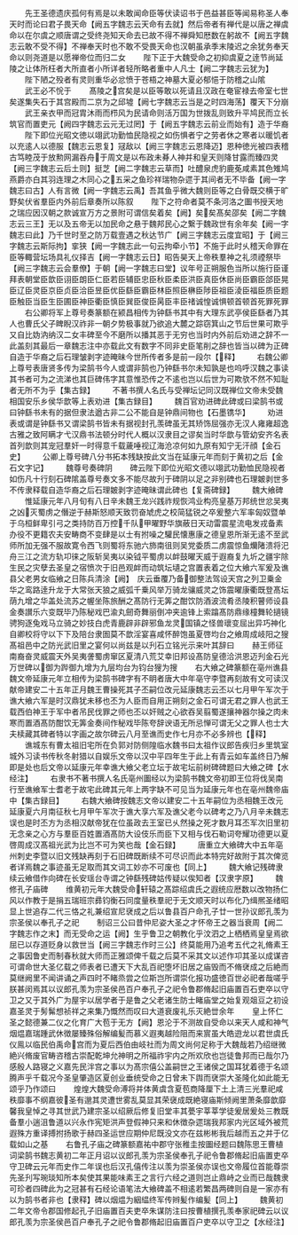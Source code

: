 <!-- { "loadSidebar": true } -->
　　先王圣德遗庆孤何有焉是以未敢闻命臣等伏读诏书于邑益甚臣等闻易称圣人奉天时而论曰君子畏天命【阙五字魏志云天命有去就】然后帝者有禅代是以唐之禅虞命以在尔虞之顺唐谓之受终尧知天命去已故不得不禅舜知厯数在躬故不【阙五字魏志云敢不受不得】不禅奉天时也不敢不受畏天命也汉朝虽承季末陵迟之余犹务奉天命以则尧道是以愿禅帝位而归二女
　　陛下正于大魏受命之初抑虞夏之逹节尚延陵之让体所枉者大所直者小所详者轻所略者重中人凡士【阙二字魏志云犹为】
　　陛下陋之殁者有灵则重华必忿愤于苍梧之神墓大夏必郁悒于防稽之山隂
　　武王必不恱于
　　髙陵之宫矣是以臣等敢以死请且汉政在奄宦禄去帝室七世矣遂集失石于其宫殿而二京为之邱墟【阙七字魏志云当是之时四海荡】覆天下分崩
　　武王亲衣甲而冠胄沐雨而栉风为民请命则活万国为世拨乱则致升平鸠民而立长筑官而置吏元【阙四字魏志云元无过罔】于【阙五字魏志云前业而始有】造于华裔
　　陛下即位光昭文徳以翊武功勤恤民隐视之如伤惧者宁之劳者休之寒者以暖饥者以充逺人以德服【魏志云恩复】冦敌以【阙三字魏志云恩降迈】恩种徳光被四表稽古笃睦茂于放勲网漏吞舟于周文是以布政未朞人神并和皇天则降甘露而臻四灵【阙三字魏志云后土则】挺芝【阙二字魏志云草而】吐醴泉虎豹鹿莬咸素其色雉鸠燕爵亦白其羽连理之木同心之五采之鱼珍祥瑞物杂遝于其间者无不毕备【阙一字魏志曰古】人有言微【阙一字魏志云禹】吾其鱼乎微大魏则臣等之白骨既交横于旷野矣伏省羣臣内外前后章奏所以陈叙
　　陛下之符命者莫不条河洛之圗书授天地之瑞应因汉朝之款诚宣万方之景附可谓信矣着矣【阙】矣矣髙矣邵矣【阙二字魏志云三王】无以及五帝无以加民命之悬于魏邦民心之繋于魏政世有余年矣【阙一字魏志曰此】乃千世时至之防万载壹遇之秋达节广【阙三字魏志云度宜昭】于【阙三字魏志云斯际拘】挛狭【阙一字魏志此一句云拘牵小节】不施于此时乆稽天命罪在臣等輙营坛场具礼仪择吉【阙一字魏志云日】昭告昊天上帝秩羣神之礼须禋祭毕【阙三字魏志云会羣僚】于朝【阙一字魏志曰堂】议年号正朔服色当所以施行臣谨拜表朝堂臣歆臣诩臣朗臣仁臣若臣辅臣忠臣秋臣柔臣洪臣真臣休臣尚臣霸臣郃臣晃臣辽臣灵臣京臣贞臣洽臣昱臣优臣繇臣霸臣林臣照臣楙臣陟臣祖臣淩臣福臣质臣题臣触臣当臣生臣圃臣神臣衢臣慎臣巽臣俊臣昺臣丰臣禇诚惶诚惧顿首顿首死罪死罪
　　右公卿将军上尊号奏篆额在颍昌相传为钟繇书其中有大理东武亭侯臣繇者乃其人也曹氏父子睥睨汉祚非一朝夕势极事就乃欲追大麓之踪窃箕山之节后世果可欺乎又自比妫汭纳汉二女丰碑至今不磨所以播其恶于无穷也当时内外前后劝进之辞不一此盖刻其最后一章魏志注中亦载此文有数字不同非史臣笔削之辞也皆当以碑为正碑自造于华裔之后石理皱剥字迹晻昧今世所传者多是前一段尔【释】
　　右魏公卿上尊号表唐贤多传为梁鹄书今人或谓非鹄也乃钟繇书尔未知孰是也呜呼汉魏之事读其书者可为之流涕也其巨碑伟字其意惟恐传之不逺也岂以后世为可欺欤不然不知耻者无所不为乎【集古録】
　　不著书撰人名氏与受禅坛记同汉既禅位文帝未受魏相国安乐乡侯华歆等上表劝进【集古録目】
　　魏百官劝进碑此碑或曰梁鹄书或曰钟繇书未有的据但隶法遒古非二公不能自是钟鼎间物也【石墨镌华】
　　劝进表或谓是钟繇书又谓梁鹄书皆未有据视封孔羡碑虽无其矫饰屈强亦无汉人雍雍超逸古雅之致阿瞒才弋汉鼎书法顿分时代人概以汉隶目之谬矣当时华歆与管幼安齐名表首列歆则其宠冠羣奸一时得意千载薉唾视辽海沧凉何如九原有知宁无汗顔【金石史】
　　公卿上尊号碑八分书拓本残缺按此文当在延康元年而刻于黄初之后【金石文字记】
　　魏尊号奏碑阴
　　碑云陛下即位光昭文德以翊武功勤恤民隐视者如伤凡十行刻石碑隂盖尊号奏文多不能尽故刋于碑阴以足之非别碑也石理皴剥世多不传隶释载自造华裔之后石理皴剥字迹晻昧谓此碑也【复斋碑録】
　　魏大飨碑
　　惟延康元年八月旬有八日辛未魏王龙兴践祚规恢鸿业构亮皇基万邦统世忿吴夷之凶灭蜀虏之僭逆于赫斯怒顺天致罚奋虓虎之校简猛锐之卒爰整六军率匈奴暨单于乌桓鲜卑引弓之类持防百万控千队甲曜野华旗蔽日天动雷震星流电发戎备素办役不更籍农夫安畴商不变肆是以士有拊噪之驩民懐惠康之德皇恩所渐无逺不至武师所加无强不服故寛令西飞则蜀将东驰六斾南徂则吴党委质二虏震惊鱼爤陼溃将汜舟三江之流方轨卭徕之阪斩吴夷以染钺平蜀虏以衅鼓曜天威于遐裔复九圻之疆宇除生民之灾孽去圣皇之宿愤次于旧邑观衅而动筑坛壝之宫置表着之位大飨六军爰及谯县父老男女临飨之日陈兵清涂【阙】　庆云垂覆乃备御整法驾设天宫之列卫乗金华之鸾路逹升龙于大常张天狼之威弧千乗风举万骑龙骧威灵之饰震曜康衢既登髙坛荫九增之华盖处流苏之幄坐陈旅酬之髙防行无筭之酣饮防酒波流肴丞陵积瞽师设县金奏讃乐六变既毕乃陈秘戏巴渝丸劒奇舞丽倒冲夹逾锋上索蹹髙防鼎缘橦舞轮擿镜骋狗逐兔戏马立骑之妙技白虎青鹿辟非辟邪鱼龙灵国镇之怪兽瓌变屈出异巧神化自卿校将守以下下及陪台隶圄莫不歆淫宴喜咸怀醉饱虽夏啓均台之飨周成岐阳之獀髙祖邑中之防光武旧里之宴何以尚兹是以刋石立铭光示来叶其辞曰
　　赫王师征南裔奋灵威震天外吴夷詟蜀虏窜区夏清八荒艾幸旧邦设髙防皇德洽洪恩迈刋金石光万世碑以御为跸御九增为九层均台为钧台獀为搜
　　右大飨之碑篆额在亳州谯县魏文帝延康元年立相传为梁鹄书碑字有不眀者唐大中年亳守李暨再刻故有文可读汉献帝建安二十五年正月魏王曹操死其子丕嗣位改元延康魏志云丕以七月甲午军次于谯大飨六军是时汉鼎犹未移也丕为人臣而自用正朔刻之金石可谓无君之罪人也武王载西伯神王于军中者吊民伐罪之师也丕以奸贼之心欲吞吴翦蜀遂攘神器尔操之肉未寒而置酒髙防酣饮无筭金奏间作秘戏毕陈夸辞谀语无所忌惮可谓无父之罪人也士大夫椟藏其碑者特以字画之故尔碑云八月至谯而史作七月亦不必多辨也【释】
　　谯城东有曹太祖旧宅所在负郭对防侧隍临水魏书曰太祖作议郎告疾归乡里筑室城外习读书传秋冬射猎以自娱乐文帝以汉中平四年生于此上有青云如车盖终日乃解即是处也后文帝以延康元年幸谯大飨父老立坛于故宅坛前树碑碑题曰大飨之碑【水经注】
　　右隶书不著书撰人名氏亳州圗经以为梁鹄书魏文帝初即王位将伐吴南行至谯飨军士耆老于故宅此碑其元年上两字缺不可见当为延康元年也在亳州魏帝庙中【集古録目】
　　右魏大飨碑按魏志文帝以建安二十五年嗣位为丞相魏王改元延康夏六月南征秋七月甲午军次于谯大享六军及谯父老今以碑考之乃八月辛未魏志误也是时丕方为丞相汉献帝犹在位虽政去王室已乆然操之死才数月耳丕军次旧里初无念亲之心方与羣臣百姓置酒髙防大设伎乐而臣下又相与伐石勒词夸耀功德更以夏啓周成汉髙祖光武为比岂不可为笑也哉【金石録】
　　唐重立大飨碑大中五年亳州刺史李暨以旧文残缺再刻于石旧碑既断续不可尽识而此本特完好故附于其次俾览者详焉魏之事迹虽无足取而其文词工妙亦不可废也【同上】
　　魏大飨记残碑隶续云飨借作向碑在长安瑶台寺谓之钟繇残碑姑传疑以俟知者【汉隶字原】
　　魏修孔子庙碑
　　维黄初元年大魏受命轩辕之髙踪绍虞氏之遐统应厯数以改物扬仁风以作教于是捐五瑞班宗彞钧衡石同度量秩羣祀于无文顺天时以布化乃缉熈圣绪昭显上世追存二代三恪之礼兼绍宣尼裦成之后以鲁县百户命孔子廿一世孙议郎孔羡为宗圣侯以奉孔子之祀
　　制诏三公曰昔仲尼姿大圣之才怀帝王之器当衰周【阙二字魏志作之末】而无受命之运【阙】生乎鲁卫之朝教化乎汶泗之上栖栖焉皇皇焉欲屈已以存道贬身以救世当【阙三字魏志作时三公】终莫能用乃追考五代之礼脩素王之事因鲁史而制春秋就大师而正雅颂俾千载之后莫不采其文以述作卭其圣以成谋咨可谓命世大圣亿载之师表者已遭天下大乱百祀堕坏旧居之庙毁而不脩裦成之后絶而莫继阙里不闻讲诵之声四时不睹烝尝之位斯岂所谓崇化报功盛徳百世必祀者哉嗟乎朕甚闵焉其以议郎孔羡为宗圣侯邑百户奉孔子之祀令鲁郡脩起旧庙置百石吏卒以守卫之又于其外广为屋宇以居学者于是鲁之父老诸生防士睹庙堂之始复观爼豆之初设嘉圣灵于髣髴想祯祥之来集乃慨然而叹曰大道衰废礼乐灭絶丗余年
　　皇上怀仁圣之懿德兼二仪之化育广大苞于无方【阙】恩沦于不测故自受命以来天人咸和神气烟煴嘉瑞踵武休徴屡臻殊俗解编髪而慕义遐夷越险阻而来賔虽大皓逰龙以君世虞氏仪鳯以临民伯禹命宫而为夏后西伯由岐社而为周文尚何足称于大魏哉若乃绍继微絶兴脩废官畴咨稽古崇配乾坤允神明之所福祚宇内之所欢欣也岂徒鲁邦而已哉尔乃感殷人路寝之义嘉先民泮宫之事以为髙宗僖公盖嗣世之王诸侯之国耳犹着德于名颂腾声乎千载况今圣皇肇造区夏创业垂统受命之日曾未下舆而裦崇大圣隆化如此能无颂乎乃作颂曰
　　煌煌大魏受命溥将并体黄虞含夏苞商降厘下土上清三光羣祀咸秩靡事不纲嘉彼圣有邈其灵遭世雾乱莫显其荣襃成既絶寝庙斯倾阙里萧条靡歆靡馨我皇悼之寻其世武乃建宗圣以绍厥后修复旧堂丰其甍宇莘莘学徒爰居爰处三教既备羣小遄沮鲁道以兴永作宪矩洪声登假神只来和休徴杂遝瑞我邦家内光区域外被荒遐殊方重译搏拊扬歌于赫四圣运世应期仲尼既没文亦在兹彬彬我后越而五之并于亿载如山之基
　　右鲁孔子庙之碑篆额嘉祐中郡守张稚圭按圗经题曰魏陈思王曹植词梁鹄书魏志黄初二年正月诏以议郎孔羡为宗圣侯奉孔子祀令鲁郡脩起旧庙置吏卒守卫碑云元年而史作二年误也后汉孔僖传注以羡为崇圣侯亦误也文帝履位首能尊崇先圣刋写琬琰知所本矣使其果能味素王之言行六经之道则岂止鼎峙之业而已哉魏隶可珍者四碑此为之冠甚有石经论语笔法大飨碑盖不相逺若繁昌两碑则自是一家亦有以为鹄书者非也【隶释】碑以烟煴为絪緼终军传辫髪作编髪【同上】
　　魏黄初二年文帝令郡国修起孔子旧庙置百夫吏卒朱谋防注曰按曹植撰孔羡奉家祀碑云以议郎孔羡为宗圣侯邑百户奉孔子之祀令鲁郡脩起旧庙置百户吏卒以守卫之【水经注】
